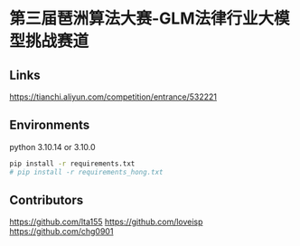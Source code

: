 # 第三届琶洲算法大赛-GLM法律行业大模型挑战赛道

## Links
https://tianchi.aliyun.com/competition/entrance/532221

## Environments

python 3.10.14 or 3.10.0
```bash
pip install -r requirements.txt
# pip install -r requirements_hong.txt
```

## Contributors

https://github.com/lta155
https://github.com/loveisp
https://github.com/chg0901
